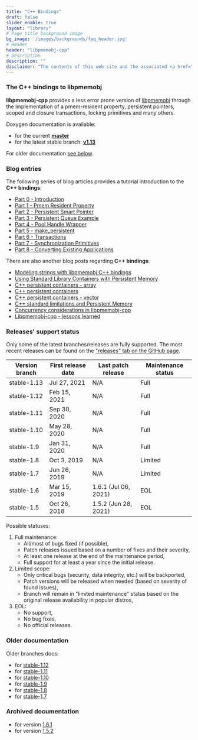 ```yaml
---
title: "C++ Bindings"
draft: false
slider_enable: true
layout: "library"
# Page title background image
bg_image: '/images/backgrounds/faq_header.jpg'
# Header
header: "libpmemobj-cpp"
# Description
description: ""
disclaimer: "The contents of this web site and the associated <a href=\"https://github.com/pmem\">GitHub repositories</a> are BSD-licensed open source."
---
```

### The C++ bindings to libpmemobj

**libpmemobj-cpp** provides a less error prone version of [libpmemobj](/pmdk/libpmemobj/)
through the implementation of a pmem-resident property, persistent pointers,
scoped and closure transactions, locking primitives and many others.

Doxygen documentation is available:

* for the current [**master**](master/doxygen/index.html)
* for the latest stable branch: [**v1.13**](v1.13/doxygen/index.html)

For older documentation [see below](#older-documentation).

### Blog entries

The following series of blog articles provides a tutorial introduction
to the **C++ bindings**:

* [Part 0 - Introduction](/2016/01/12/cpp-01.html)
* [Part 1 - Pmem Resident Property](/2016/01/12/cpp-02.html)
* [Part 2 - Persistent Smart Pointer](/2016/01/12/cpp-03.html)
* [Part 3 - Persistent Queue Example](/2016/01/12/cpp-04.html)
* [Part 4 - Pool Handle Wrapper](/2016/05/10/cpp-05.html)
* [Part 5 - make_persistent](/2016/05/19/cpp-06.html)
* [Part 6 - Transactions](/2016/05/25/cpp-07.html)
* [Part 7 - Synchronization Primitives](/2016/05/31/cpp-08.html)
* [Part 8 - Converting Existing Applications](/2016/06/02/cpp-ctree-conversion.html)

There are also another blog posts regarding **C++ bindings**:
* [Modeling strings with libpmemobj C++ bindings](/2017/01/23/cpp-strings.html)
* [Using Standard Library Containers with Persistent Memory](/2017/07/10/cpp-containers.html)
* [C++ persistent containers - array](/2018/11/02/cpp-array.html)
* [C++ persistent containers](/2018/11/20/cpp-persistent-containers.html)
* [C++ persistent containers - vector](/2019/02/20/cpp-vector.html)
* [C++ standard limitations and Persistent Memory](/2019/10/04/cpp-limitations.html)
* [Concurrency considerations in libpmemobj-cpp](/2021/09/17/concurrency.html)
* [Libpmemobj-cpp - lessons learned](/2021/09/30/cpp-lessons-learned.html)


### Releases' support status

Only some of the latest branches/releases are fully supported. The most recent releases can be found
on the ["releases" tab on the GitHub page](https://github.com/pmem/libpmemobj-cpp/releases).

| Version branch | First release date | Last patch release | Maintenance status |
| -------------- | ------------------ | ------------------ | ------------------ |
| stable-1.13 | Jul 27, 2021 | N/A | Full |
| stable-1.12 | Feb 15, 2021 | N/A | Full |
| stable-1.11 | Sep 30, 2020 | N/A | Full |
| stable-1.10 | May 28, 2020 | N/A | Full |
| stable-1.9 | Jan 31, 2020 | N/A | Full |
| stable-1.8 | Oct 3, 2019 | N/A | Limited |
| stable-1.7 | Jun 26, 2019 | N/A | Limited |
| stable-1.6 | Mar 15, 2019 | 1.6.1 (Jul 06, 2021) | EOL |
| stable-1.5 | Oct 26, 2018 | 1.5.2 (Jun 28, 2021) | EOL |

Possible statuses:
1. Full maintenance:
	* All/most of bugs fixed (if possible),
	* Patch releases issued based on a number of fixes and their severity,
	* At least one release at the end of the maintenance period,
	* Full support for at least a year since the initial release.
2. Limited scope:
	* Only critical bugs (security, data integrity, etc.) will be backported,
	* Patch versions will be released when needed (based on severity of found issues),
	* Branch will remain in "limited maintenance" status based on the original release availability in popular distros,
3. EOL:
	* No support,
	* No bug fixes,
	* No official releases.

### Older documentation

Older branches docs:
* for [stable-1.12](v1.12/doxygen/index.html)
* for [stable-1.11](v1.11/doxygen/index.html)
* for [stable-1.10](v1.10/doxygen/index.html)
* for [stable-1.9](v1.9/doxygen/index.html)
* for [stable-1.8](v1.8/doxygen/index.html)
* for [stable-1.7](v1.7/doxygen/index.html)

### Archived documentation

* for version [1.6.1](v1.6/doxygen/index.html)
* for version [1.5.2](v1.5/doxygen/index.html)